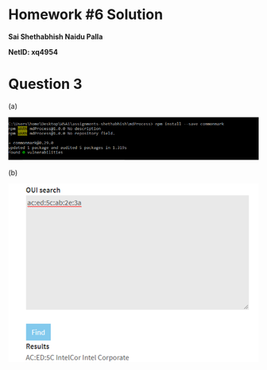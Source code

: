 # Homework #6 Solution

**Sai Shethabhish Naidu Palla**

**NetID: xq4954**

# Question 3

(a) 

![Internet](images/1.PNG)

(b)

![Manufacturer](images/2.PNG)

